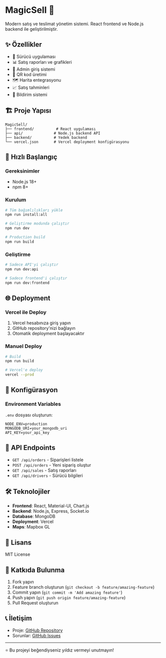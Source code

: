 # MagicSell 🚀

Modern satış ve teslimat yönetim sistemi. React frontend ve Node.js backend ile geliştirilmiştir.

## ✨ Özellikler

- 🚗 Sürücü uygulaması
- 📊 Satış raporları ve grafikleri
- 🔐 Admin giriş sistemi
- 📱 QR kod üretimi
- 🗺️ Harita entegrasyonu
- 📈 Satış tahminleri
- 🔔 Bildirim sistemi

## 🏗️ Proje Yapısı

```
MagicSell/
├── frontend/          # React uygulaması
├── api/              # Node.js backend API
├── backend/          # Yedek backend
└── vercel.json       # Vercel deployment konfigürasyonu
```

## 🚀 Hızlı Başlangıç

### Gereksinimler
- Node.js 18+ 
- npm 8+

### Kurulum
```bash
# Tüm bağımlılıkları yükle
npm run install:all

# Geliştirme modunda çalıştır
npm run dev

# Production build
npm run build
```

### Geliştirme
```bash
# Sadece API'yi çalıştır
npm run dev:api

# Sadece frontend'i çalıştır
npm run dev:frontend
```

## 🌐 Deployment

### Vercel ile Deploy
1. Vercel hesabınıza giriş yapın
2. GitHub repository'nizi bağlayın
3. Otomatik deployment başlayacaktır

### Manuel Deploy
```bash
# Build
npm run build

# Vercel'e deploy
vercel --prod
```

## 🔧 Konfigürasyon

### Environment Variables
`.env` dosyası oluşturun:
```env
NODE_ENV=production
MONGODB_URI=your_mongodb_uri
API_KEY=your_api_key
```

## 📱 API Endpoints

- `GET /api/orders` - Siparişleri listele
- `POST /api/orders` - Yeni sipariş oluştur
- `GET /api/sales` - Satış raporları
- `GET /api/drivers` - Sürücü bilgileri

## 🛠️ Teknolojiler

- **Frontend**: React, Material-UI, Chart.js
- **Backend**: Node.js, Express, Socket.io
- **Database**: MongoDB
- **Deployment**: Vercel
- **Maps**: Mapbox GL

## 📄 Lisans

MIT License

## 🤝 Katkıda Bulunma

1. Fork yapın
2. Feature branch oluşturun (`git checkout -b feature/amazing-feature`)
3. Commit yapın (`git commit -m 'Add amazing feature'`)
4. Push yapın (`git push origin feature/amazing-feature`)
5. Pull Request oluşturun

## 📞 İletişim

- Proje: [GitHub Repository](https://github.com/yourusername/magicsell)
- Sorunlar: [GitHub Issues](https://github.com/yourusername/magicsell/issues)

---

⭐ Bu projeyi beğendiyseniz yıldız vermeyi unutmayın! 